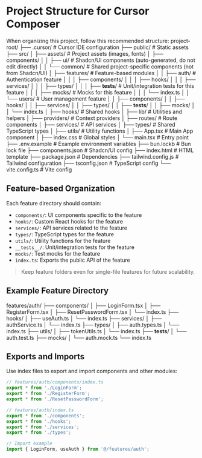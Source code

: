 # Project Structure for Cursor Composer

When organizing this project, follow this recommended structure:
project-root/
├── .cursor/           # Cursor IDE configuration
├── public/            # Static assets
├── src/
│   ├── assets/        # Project assets (images, fonts)
│   ├── components/
│   │   ├── ui/        # Shadcn/UI components (auto-generated, do not edit directly)
│   │   └── common/    # Shared project-specific components (not from Shadcn/UI)
│   ├── features/      # Feature-based modules
│   │   ├── auth/      # Authentication feature
│   │   │   ├── components/
│   │   │   ├── hooks/
│   │   │   ├── services/
│   │   │   ├── types/
│   │   │   ├── __tests__/   # Unit/integration tests for this feature
│   │   │   ├── mocks/      # Mocks for this feature
│   │   │   └── index.ts
│   │   └── users/     # User management feature
│   │       ├── components/
│   │       ├── hooks/
│   │       ├── services/
│   │       ├── types/
│   │       ├── __tests__/
│   │       ├── mocks/
│   │       └── index.ts
│   ├── hooks/         # Shared hooks
│   ├── lib/           # Utilities and helpers
│   ├── providers/     # Context providers
│   ├── routes/        # Route components
│   ├── services/      # API services
│   ├── types/         # Shared TypeScript types
│   ├── utils/         # Utility functions
│   ├── App.tsx        # Main App component
│   ├── index.css      # Global styles
│   └── main.tsx       # Entry point
├── .env.example       # Example environment variables
├── bun.lockb          # Bun lock file
├── components.json    # Shadcn/UI config
├── index.html         # HTML template
├── package.json       # Dependencies
├── tailwind.config.js # Tailwind configuration
├── tsconfig.json      # TypeScript config
└── vite.config.ts     # Vite config

## Feature-based Organization

Each feature directory should contain:

- `components/`: UI components specific to the feature
- `hooks/`: Custom React hooks for the feature
- `services/`: API services related to the feature
- `types/`: TypeScript types for the feature
- `utils/`: Utility functions for the feature
- `__tests__/`: Unit/integration tests for the feature
- `mocks/`: Test mocks for the feature
- `index.ts`: Exports the public API of the feature

> Keep feature folders even for single-file features for future scalability.

## Example Feature Directory

features/auth/
├── components/
│   ├── LoginForm.tsx
│   ├── RegisterForm.tsx
│   ├── ResetPasswordForm.tsx
│   └── index.ts
├── hooks/
│   ├── useAuth.ts
│   └── index.ts
├── services/
│   ├── authService.ts
│   └── index.ts
├── types/
│   ├── auth.types.ts
│   └── index.ts
├── utils/
│   ├── tokenUtils.ts
│   └── index.ts
├── __tests__/
│   └── auth.test.ts
├── mocks/
│   └── auth.mock.ts
└── index.ts

## Exports and Imports

Use index files to export and import components and other modules:

```typescript
// features/auth/components/index.ts
export * from './LoginForm';
export * from './RegisterForm';
export * from './ResetPasswordForm';

// features/auth/index.ts
export * from './components';
export * from './hooks';
export * from './services';
export * from './types';

// Import example
import { LoginForm, useAuth } from '@/features/auth';
```
